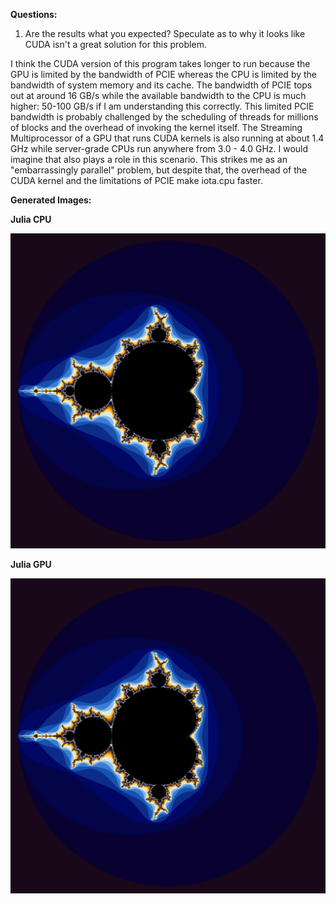 **Questions:**

1. Are the results what you expected? Speculate as to why it looks like CUDA isn't a great solution for this problem.

I think the CUDA version of this program takes longer to run because the GPU is limited by the bandwidth of PCIE whereas 
the CPU is limited by the bandwidth of system memory and its cache. The bandwidth of PCIE tops out at around 16 GB/s 
while the available bandwidth to the CPU is much higher: 50-100 GB/s if I am understanding this correctly. This limited 
PCIE bandwidth is probably challenged by the scheduling of threads for millions of blocks and the overhead of invoking 
the kernel itself. The Streaming Multiprocessor of a GPU that runs CUDA kernels is also running at about 1.4 GHz while 
server-grade CPUs run anywhere from 3.0 - 4.0 GHz. I would imagine that also plays a role in this scenario. This strikes 
me as an "embarrassingly parallel" problem, but despite that, the overhead of the CUDA kernel and the limitations of 
PCIE make iota.cpu faster.

**Generated Images:**

**Julia CPU**

![julia-CPU](julia-CPU.png)

**Julia GPU**

![julia-GPU](julia-GPU.png)

